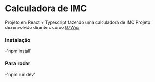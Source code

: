 # Calculadora de IMC
Projeto em React + Typescript fazendo uma calculadora de IMC
Projeto desenvolvido dirante o curso [B7Web](https://b7web.com.br/fullstack)

### Instalação
-'npm install'

### Para rodar
-'npm run dev'
